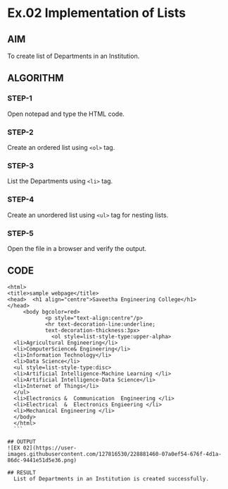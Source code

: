 # Ex.02 Implementation of Lists
## AIM
  To create list of Departments in an Institution.

## ALGORITHM
### STEP-1
  Open notepad and type the HTML code.

### STEP-2
  Create an ordered list using ```<ol>``` tag.

### STEP-3
  List the Departments using ```<li>``` tag.

### STEP-4
  Create an unordered list using ```<ul>``` tag for nesting lists.

### STEP-5
  Open the file in a browser and verify the output.
  
## CODE
````
<html>
<title>sample webpage</title>
<head>  <h1 align="centre">Saveetha Engineering College</h1>
</head>
     <body bgcolor=red>
            <p style="text-align:centre"/p>
            <hr text-decoration-line:underline;
            text-decoration-thickness:3px>
              <ol style=list-style-type:upper-alpha>
  <li>Agricultural Engineering</li>
  <li>ComputerScience& Engineering</li>
  <li>Information Technology</li>
  <li>Data Science</li>
  <ul style=list-style-type:disc>
  <li>Artificial Intelligence-Machine Learning </li>
  <li>Artificial Intelligence-Data Science</li>
  <li>Internet of Things</li>
  </ul>
  <li>Electronics &  Communication  Engineering </li>
  <li>Electrical  &  Electronics Engieering </li>
  <li>Mechanical Engineering </li>
  </body>
  </html>
  ```

## OUTPUT
![EX 02](https://user-images.githubusercontent.com/127816530/228881460-07a0ef54-676f-4d1a-86dc-9441e51d5e36.png)

## RESULT
  List of Departments in an Institution is created successfully.
